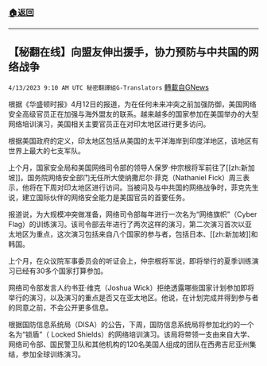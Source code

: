 ###  [:house:返回](README.md)
---


## 【秘翻在线】向盟友伸出援手，协力预防与中共国的网络战争
`4/13/2023 9:10 AM UTC 秘密翻譯組G-Translators` [轉載自GNews](https://gnews.org/articles/1099009)

根据《华盛顿时报》4月12日的报道，为在任何未来冲突之前加强防御，美国网络安全高级官员正在加强与海外盟友的联系。越来越多的国家参加在美国举办的大型网络培训演习，美国相关主要官员正在对印太地区进行更多访问。

根据美国政府的定义，印太地区包括从美国的太平洋海岸到印度洋地区，该地区有世界上最大的七支军队。

上个月，国家安全局和美国网络司令部的领导人保罗·仲宗根将军前往了[[zh:新加坡]]。国务院网络安全部门无任所大使纳撒尼尔·菲克（Nathaniel Fick）周三表示，他将在下周对印太地区进行访问。当被问及与中共国的网络战争时，菲克先生说，建立国际伙伴的网络安全能力是美国官员的首要任务。

报道说，为大规模冲突做准备，网络司令部每年进行一次名为“网络旗帜”（Cyber Flag）的训练演习。该司令部去年进行了两次这样的演习，第二次演习首次以亚太地区为重点，这次演习包括来自八个国家的参与者，包括日本、[[zh:新加坡]]和韩国。

上个月，在众议院军事委员会的听证会上，仲宗根将军说，即将举行的夏季训练演习已经有30多个国家打算参加。

网络司令部发言人约书亚·维克（Joshua Wick）拒绝透露哪些国家计划参加即将举行的演习，以及演习的重点是否又在亚太地区。他说，在计划完成并得到参与者的同意之前，不会公开更多信息。

根据国防信息系统局（DISA）的公告，下周，国防信息系统局将参加北约的一个名为“锁盾”（ Locked Shields）的网络培训演习。该局将带领一支由来自大学、网络司令部、国民警卫队和其他机构的120名美国人组成的团队在西弗吉尼亚州集结，参加全球训练演习。

